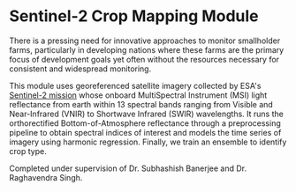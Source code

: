 # Sentinel-2 Crop Mapping Module
There is a pressing need for innovative approaches to monitor smallholder farms, particularly in developing nations where these farms are the primary focus of development goals yet often without the resources necessary for consistent and widespread monitoring.

This module uses georeferenced satellite imagery collected by ESA's [Sentinel-2 mission](https://sentinel.esa.int/web/sentinel/missions) whose onboard MultiSpectral Instrument (MSI) light reflectance from earth within 13 spectral bands ranging from Visible and Near-Infrared (VNIR) to Shortwave Infrared (SWIR) wavelengths. It runs the orthorectified Bottom-of-Atmosphere reflectance through a preprocessing pipeline to obtain spectral indices of interest and models the time series of imagery using harmonic regression. Finally, we train an ensemble to identify crop type.

Completed under supervision of Dr. Subhashish Banerjee and Dr. Raghavendra Singh.
